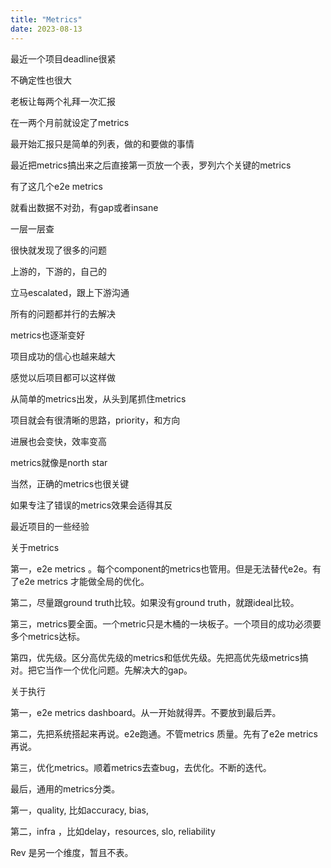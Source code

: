 ```yaml
---
title: "Metrics"
date: 2023-08-13
---
```


最近一个项目deadline很紧

不确定性也很大

老板让每两个礼拜一次汇报

在一两个月前就设定了metrics

最开始汇报只是简单的列表，做的和要做的事情

最近把metrics搞出来之后直接第一页放一个表，罗列六个关键的metrics

有了这几个e2e metrics

就看出数据不对劲，有gap或者insane

一层一层查

很快就发现了很多的问题

上游的，下游的，自己的

立马escalated，跟上下游沟通

所有的问题都并行的去解决

metrics也逐渐变好

项目成功的信心也越来越大

感觉以后项目都可以这样做

从简单的metrics出发，从头到尾抓住metrics

项目就会有很清晰的思路，priority，和方向

进展也会变快，效率变高

metrics就像是north star

当然，正确的metrics也很关键

如果专注了错误的metrics效果会适得其反

最近项目的一些经验

关于metrics

第一，e2e metrics 。每个component的metrics也管用。但是无法替代e2e。有了e2e metrics 才能做全局的优化。

第二，尽量跟ground truth比较。如果没有ground truth，就跟ideal比较。

第三，metrics要全面。一个metric只是木桶的一块板子。一个项目的成功必须要多个metrics达标。

第四，优先级。区分高优先级的metrics和低优先级。先把高优先级metrics搞对。把它当作一个优化问题。先解决大的gap。

关于执行

第一，e2e metrics dashboard。从一开始就得弄。不要放到最后弄。

第二，先把系统搭起来再说。e2e跑通。不管metrics 质量。先有了e2e metrics 再说。

第三，优化metrics。顺着metrics去查bug，去优化。不断的迭代。

最后，通用的metrics分类。

第一，quality, 比如accuracy, bias,

第二，infra ，比如delay，resources, slo, reliability

Rev 是另一个维度，暂且不表。
